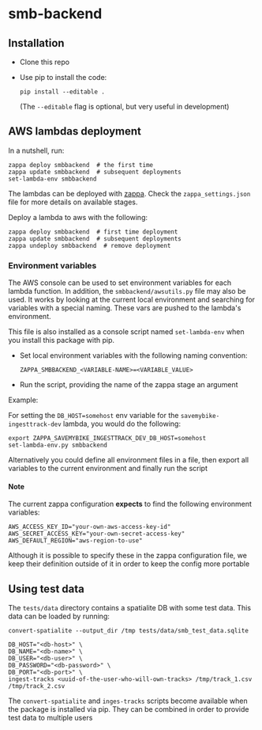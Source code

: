 # smb-backend

## Installation

-  Clone this repo
-  Use pip to install the code:

   ```
   pip install --editable .
   ```
   
   (The `--editable` flag is optional, but very useful in development)
   

## AWS lambdas deployment

In a nutshell, run:

```
zappa deploy smbbackend  # the first time
zappa update smbbackend  # subsequent deployments
set-lambda-env smbbackend
```

The lambdas can be deployed with [zappa][zappa]. Check the 
`zappa_settings.json` file for more details on available stages.

Deploy a lambda to aws with the following:

```shell
zappa deploy smbbackend  # first time deployment
zappa update smbbackend  # subsequent deployments
zappa undeploy smbbackend  # remove deployment

```

### Environment variables

The AWS console can be used to set environment variables for each lambda 
function. In addition, the `smbbackend/awsutils.py` file may also be used. 
It works by looking at the current local environment and searching for 
variables with a special naming. These vars are pushed to the lambda's 
environment.

This file is also installed as a console script named `set-lambda-env` when 
you install this package with pip.


-  Set local environment variables with the following naming convention:

   ```shell
   ZAPPA_SMBBACKEND_<VARIABLE-NAME>=<VARIABLE_VALUE>

   ```

-  Run the script, providing the name of the zappa stage an argument
   
   
Example:

For setting the `DB_HOST=somehost` env variable for the 
`savemybike-ingesttrack-dev` lambda, you would do the following:

```shell
export ZAPPA_SAVEMYBIKE_INGESTTRACK_DEV_DB_HOST=somehost
set-lambda-env.py smbbackend
```

Alternatively you could define all environment files in a file, then export
all variables to the current environment and finally run the script


#### Note

The current zappa configuration **expects** to find the following environment
variables:

```shell
AWS_ACCESS_KEY_ID="your-own-aws-access-key-id"
AWS_SECRET_ACCESS_KEY="your-own-secret-access-key"
AWS_DEFAULT_REGION="aws-region-to-use"
```

Although it is possible to specify these in the zappa configuration file, we
keep their definition outside of it in order to keep the config more portable


[zappa]: https://github.com/Miserlou/Zappa


## Using test data

The `tests/data` directory contains a spatialite DB with some test data. This
data can be loaded by running:

```
convert-spatialite --output_dir /tmp tests/data/smb_test_data.sqlite

DB_HOST="<db-host>" \
DB_NAME="<db-name>" \
DB_USER="<db-user>" \
DB_PASSWORD="<db-password>" \
DB_PORT="<db-port>" \
ingest-tracks <uuid-of-the-user-who-will-own-tracks> /tmp/track_1.csv /tmp/track_2.csv

```

The `convert-spatialite` and `inges-tracks` scripts become available when the 
package is installed via pip. They can be combined in order to provide test
data to multiple users